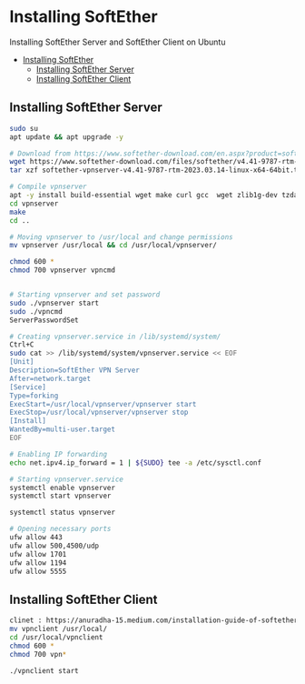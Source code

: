# Installing SoftEther
Installing SoftEther Server and SoftEther Client on Ubuntu

- [Installing SoftEther](#installing-softether)
  - [Installing SoftEther Server](#installing-softether-server)
  - [Installing SoftEther Client](#installing-softether-client)

## Installing SoftEther Server 

```sh
sudo su
apt update && apt upgrade -y

# Download from https://www.softether-download.com/en.aspx?product=softether
wget https://www.softether-download.com/files/softether/v4.41-9787-rtm-2023.03.14-tree/Linux/SoftEther_VPN_Server/64bit_-_Intel_x64_or_AMD64/softether-vpnserver-v4.41-9787-rtm-2023.03.14-linux-x64-64bit.tar.gz
tar xzf softether-vpnserver-v4.41-9787-rtm-2023.03.14-linux-x64-64bit.tar.gz

# Compile vpnserver
apt -y install build-essential wget make curl gcc  wget zlib1g-dev tzdata git ibreadline-dev libncurses-dev libssl-dev 
cd vpnserver
make
cd ..

# Moving vpnserver to /usr/local and change permissions
mv vpnserver /usr/local && cd /usr/local/vpnserver/

chmod 600 *
chmod 700 vpnserver vpncmd


# Starting vpnserver and set password
sudo ./vpnserver start
sudo ./vpncmd
ServerPasswordSet

# Creating vpnserver.service in /lib/systemd/system/
Ctrl+C
sudo cat >> /lib/systemd/system/vpnserver.service << EOF
[Unit]
Description=SoftEther VPN Server
After=network.target
[Service]
Type=forking
ExecStart=/usr/local/vpnserver/vpnserver start
ExecStop=/usr/local/vpnserver/vpnserver stop
[Install]
WantedBy=multi-user.target
EOF

# Enabling IP forwarding
echo net.ipv4.ip_forward = 1 | ${SUDO} tee -a /etc/sysctl.conf

# Starting vpnserver.service 
systemctl enable vpnserver
systemctl start vpnserver

systemctl status vpnserver

# Opening necessary ports
ufw allow 443
ufw allow 500,4500/udp
ufw allow 1701
ufw allow 1194
ufw allow 5555

```

## Installing SoftEther Client

```sh
clinet : https://anuradha-15.medium.com/installation-guide-of-softether-vpn-client-on-linux-54a405a0ae2c
mv vpnclient /usr/local/
cd /usr/local/vpnclient
chmod 600 *
chmod 700 vpn*

./vpnclient start


```
